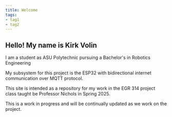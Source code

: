 ```yaml
---
title: Welcome
tags:
- tag1
- tag2
---
```



## Hello! My name is Kirk Volin

I am a student as ASU Polytechnic pursuing a Bachelor's in Robotics Engineering

My subsystem for this project is the ESP32 with bidirectional internet communication over MQTT protocol.

This site is intended as a repository for my work in the EGR 314 project class taught be Professor Nichols in Spring 2025.

This is a work in progress and will be continually updated as we work on the project. 


